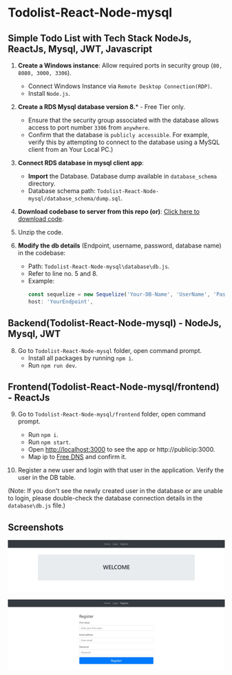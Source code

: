 # Todolist-React-Node-mysql

## Simple Todo List with Tech Stack **NodeJs, ReactJs, Mysql, JWT, Javascript**

1. **Create a Windows instance**: Allow required ports in security group (`80, 8080, 3000, 3306`).
   - Connect Windows Instance via `Remote Desktop Connection(RDP)`.
   - Install `Node.js`.

2. **Create a RDS Mysql database version 8.***  - Free Tier only.
    - Ensure that the security group associated with the database allows access to port number `3306` from `anywhere`.
    - Confirm that the database is `publicly accessible`. For example, verify this by attempting to connect to the database using a MySQL client from an Your Local PC.)

3. **Connect RDS database in mysql client app**:
   - **Import** the Database. Database dump available in `database_schema` directory.
   - Database schema path: `Todolist-React-Node-mysql/database_schema/dump.sql`.

5. **Download codebase to server from this repo (or)**: [Click here to download code](https://codeload.github.com/mohan-balakrishnan/Todolist-React-Node-mysql/zip/refs/heads/main).

6. Unzip the code.

7. **Modify the db details** (Endpoint, username, password, database name) in the codebase:
   - Path: `Todolist-React-Node-mysql\database\db.js`.
   - Refer to line no. 5 and 8.
   - Example:
     ```javascript
     const sequelize = new Sequelize('Your-DB-Name', 'UserName', 'Password',
     host: 'YourEndpoint',
     ```

## Backend(Todolist-React-Node-mysql) - NodeJs, Mysql, JWT

8. Go to `Todolist-React-Node-mysql` folder, open command prompt.
   - Install all packages by running `npm i`.
   - Run `npm run dev`.

## Frontend(Todolist-React-Node-mysql/frontend) - ReactJs

9. Go to `Todolist-React-Node-mysql/frontend` folder, open command prompt.
   - Run `npm i`.
   - Run `npm start`.
   - Open [http://localhost:3000](http://localhost:3000) to see the app or http://publicip:3000.
   - Map ip to [Free DNS](https://www.noip.com/) and confirm it. 

10. Register a new user and login with that user in the application. Verify the user in the DB table.

(Note: If you don't see the newly created user in the database or are unable to login, please double-check the database connection details in the `database\db.js` file.)

## Screenshots

![Home Page](https://raw.githubusercontent.com/mohan-balakrishnan/Todolist-React-Node-mysql/main/home.JPG)

![Register](https://raw.githubusercontent.com/mohan-balakrishnan/Todolist-React-Node-mysql/main/register.JPG)
